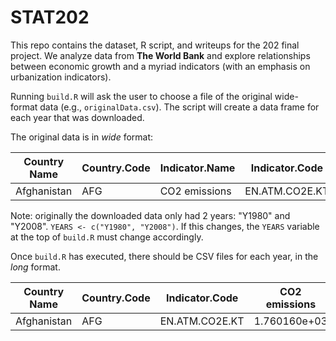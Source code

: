 STAT202
=======

This repo contains the dataset, R script, and writeups for the 202 final project. We analyze data from **The World Bank** and explore relationships between economic growth and a myriad indicators (with an emphasis on urbanization indicators).  

Running `build.R` will ask the user to choose a file of the original wide-format data (e.g., `originalData.csv`). The script will create a data frame for each year that was downloaded.  

The original data is in *wide* format:  

| Country Name | Country.Code | Indicator.Name | Indicator.Code | X1980..YR1980. | X2008..YR2008. |
| ------------ | ------------ | -------------- | -------------- | -------------- | -------------- |
| Afghanistan  | AFG          | CO2 emissions  | EN.ATM.CO2E.KT | 1.760160e+03   | 3.927357e+03   |

Note: originally the downloaded data only had 2 years: "Y1980" and "Y2008".
`YEARS <- c("Y1980", "Y2008")`.
If this changes, the `YEARS` variable at the top of `build.R` must change accordingly.  

Once `build.R` has executed, there should be CSV files for each year, in the *long* format.  

| Country Name | Country.Code | Indicator.Code | CO2 emissions |
| ------------ | ------------ | -------------- | ------------- |
| Afghanistan  | AFG          | EN.ATM.CO2E.KT | 1.760160e+03  |
